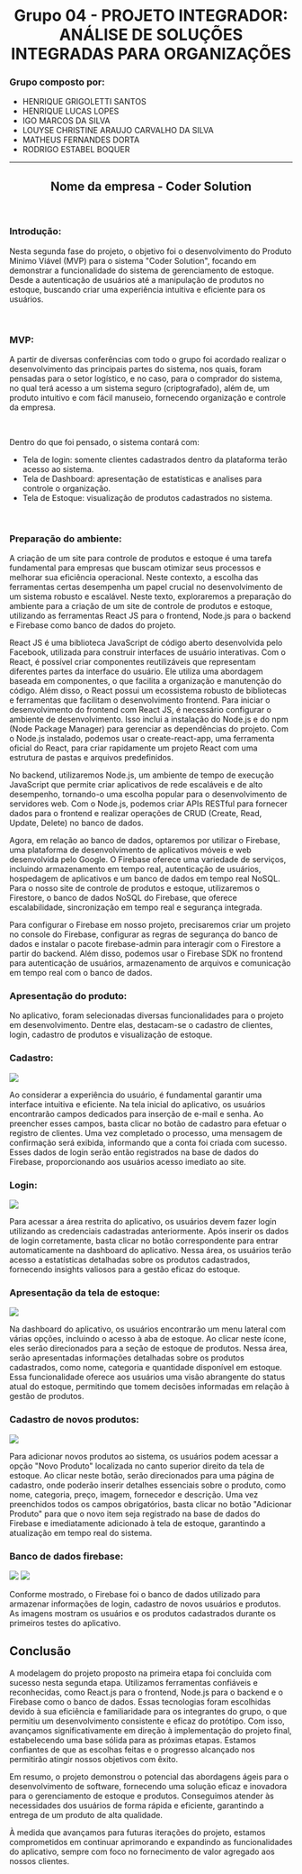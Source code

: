 <h1 align="center">Grupo 04  - PROJETO INTEGRADOR: ANÁLISE DE SOLUÇÕES INTEGRADAS PARA ORGANIZAÇÕES</h1>

<h3>Grupo composto por:</h3>

- HENRIQUE GRIGOLETTI SANTOS
- HENRIQUE LUCAS LOPES
- IGO MARCOS DA SILVA
- LOUYSE CHRISTINE ARAUJO CARVALHO DA SILVA
- MATHEUS FERNANDES DORTA
- RODRIGO ESTABEL BOQUER


***

<h2 align="center">Nome da empresa - Coder Solution</h2>
</br>

<h3 > Introdução: </h3>
<p>Nesta segunda fase do projeto, o objetivo foi o desenvolvimento do Produto Minimo Viável (MVP) para o sistema "Coder Solution", focando em demonstrar a funcionalidade do sistema de gerenciamento de estoque. Desde a autenticação de usuários até a manipulação de produtos no estoque, buscando criar uma experiência intuitiva e eficiente para os usuários.</p>
</br>

   
<h3>MVP:</h3>
<p>A partir de diversas conferências com todo o grupo foi acordado realizar o desenvolvimento das principais partes do sistema, nos quais, foram pensadas para o setor logístico, e no caso, para o comprador do sistema, no qual terá acesso a um sistema seguro (criptografado), além de, um produto intuitivo e com fácil manuseio, fornecendo organização e controle da empresa.</p>
 </br>

<p>Dentro do que foi pensado, o sistema contará com: </p>

   - Tela de login: somente clientes cadastrados dentro da plataforma terão acesso ao sistema.
   - Tela de Dashboard: apresentação de estatísticas e analises para controle o organização.
   - Tela de Estoque: visualização de produtos cadastrados no sistema.
  
</br>

<h3>Preparação do ambiente: </h3>
<p> A criação de um site para controle de produtos e estoque é uma tarefa fundamental para empresas que buscam otimizar seus processos e melhorar sua eficiência operacional. Neste contexto, a escolha das ferramentas certas desempenha um papel crucial no desenvolvimento de um sistema robusto e escalável. Neste texto, exploraremos a preparação do ambiente para a criação de um site de controle de produtos e estoque, utilizando as ferramentas React JS para o frontend, Node.js para o backend e Firebase como banco de dados do projeto. 

React JS é uma biblioteca JavaScript de código aberto desenvolvida pelo Facebook, utilizada para construir interfaces de usuário interativas. Com o React, é possível criar componentes reutilizáveis que representam diferentes partes da interface do usuário. Ele utiliza uma abordagem baseada em componentes, o que facilita a organização e manutenção do código. Além disso, o React possui um ecossistema robusto de bibliotecas e ferramentas que facilitam o desenvolvimento frontend.
Para iniciar o desenvolvimento do frontend com React JS, é necessário configurar o ambiente de desenvolvimento. Isso inclui a instalação do Node.js e do npm (Node Package Manager) para gerenciar as dependências do projeto. Com o Node.js instalado, podemos usar o create-react-app, uma ferramenta oficial do React, para criar rapidamente um projeto React com uma estrutura de pastas e arquivos predefinidos. 

No backend, utilizaremos Node.js, um ambiente de tempo de execução JavaScript que permite criar aplicativos de rede escaláveis e de alto desempenho, tornando-o uma escolha popular para o desenvolvimento de servidores web. Com o Node.js, podemos criar APIs RESTful para fornecer dados para o frontend e realizar operações de CRUD (Create, Read, Update, Delete) no banco de dados. 

Agora, em relação ao banco de dados, optaremos por utilizar o Firebase, uma plataforma de desenvolvimento de aplicativos móveis e web desenvolvida pelo Google. O Firebase oferece uma variedade de serviços, incluindo armazenamento em tempo real, autenticação de usuários, hospedagem de aplicativos e um banco de dados em tempo real NoSQL. Para o nosso site de controle de produtos e estoque, utilizaremos o Firestore, o banco de dados NoSQL do Firebase, que oferece escalabilidade, sincronização em tempo real e segurança integrada. 

Para configurar o Firebase em nosso projeto, precisaremos criar um projeto no console do Firebase, configurar as regras de segurança do banco de dados e instalar o pacote firebase-admin para interagir com o Firestore a partir do backend. Além disso, podemos usar o Firebase SDK no frontend para autenticação de usuários, armazenamento de arquivos e comunicação em tempo real com o banco de dados. </p>



<h3>Apresentação do produto: </h3>
<p>No aplicativo, foram selecionadas diversas funcionalidades para o projeto em desenvolvimento. Dentre elas, destacam-se o cadastro de clientes, login, cadastro de produtos e visualização de estoque. </p>

<h3>Cadastro:</h3> 
<img src="/public/cadastro.gif">
<p>Ao considerar a experiência do usuário, é fundamental garantir uma interface intuitiva e eficiente. Na tela inicial do aplicativo, os usuários encontrarão campos dedicados para inserção de e-mail e senha. Ao preencher esses campos, basta clicar no botão de cadastro para efetuar o registro de clientes. Uma vez completado o processo, uma mensagem de confirmação será exibida, informando que a conta foi criada com sucesso. Esses dados de login serão então registrados na base de dados do Firebase, proporcionando aos usuários acesso imediato ao site.</p>

<h3>Login:</h3>
<img src="/public/login.gif">
<p>Para acessar a área restrita do aplicativo, os usuários devem fazer login utilizando as credenciais cadastradas anteriormente. Após inserir os dados de login corretamente, basta clicar no botão correspondente para entrar automaticamente na dashboard do aplicativo. Nessa área, os usuários terão acesso a estatísticas detalhadas sobre os produtos cadastrados, fornecendo insights valiosos para a gestão eficaz do estoque.</p>

<h3>Apresentação da tela de estoque:</h3>
<img src="/public/tela-produtos.png">
<p>Na dashboard do aplicativo, os usuários encontrarão um menu lateral com várias opções, incluindo o acesso à aba de estoque. Ao clicar neste ícone, eles serão direcionados para a seção de estoque de produtos. Nessa área, serão apresentadas informações detalhadas sobre os produtos cadastrados, como nome, categoria e quantidade disponível em estoque. Essa funcionalidade oferece aos usuários uma visão abrangente do status atual do estoque, permitindo que tomem decisões informadas em relação à gestão de produtos.</p>

<h3>Cadastro de novos produtos:</h3>
<img src="/public/registro.gif">
<p>Para adicionar novos produtos ao sistema, os usuários podem acessar a opção "Novo Produto" localizada no canto superior direito da tela de estoque. Ao clicar neste botão, serão direcionados para uma página de cadastro, onde poderão inserir detalhes essenciais sobre o produto, como nome, categoria, preço, imagem, fornecedor e descrição. Uma vez preenchidos todos os campos obrigatórios, basta clicar no botão "Adicionar Produto" para que o novo item seja registrado na base de dados do Firebase e imediatamente adicionado à tela de estoque, garantindo a atualização em tempo real do sistema.</p>

<h3>Banco de dados firebase:</h3>
<img src="/public/Firebase-bd-login.png">
<img src="/public/Firebase-bd-prod.png">
<p>Conforme mostrado, o Firebase foi o banco de dados utilizado para armazenar informações de login, cadastro de novos usuários e produtos. As imagens mostram os usuários e os produtos cadastrados durante os primeiros testes do aplicativo.</p>

<h2 > Conclusão </h2>
<p>A modelagem do projeto proposto na primeira etapa foi concluída com sucesso nesta segunda etapa. Utilizamos ferramentas confiáveis e reconhecidas, como React.js para o frontend, Node.js para o backend e o Firebase como o banco de dados. Essas tecnologias foram escolhidas devido à sua eficiência e familiaridade para os integrantes do grupo, o que permitiu um desenvolvimento consistente e eficaz do protótipo. Com isso, avançamos significativamente em direção à implementação do projeto final, estabelecendo uma base sólida para as próximas etapas. Estamos confiantes de que as escolhas feitas e o progresso alcançado nos permitirão atingir nossos objetivos com êxito.

Em resumo, o projeto demonstrou o potencial das abordagens ágeis para o desenvolvimento de software, fornecendo uma solução eficaz e inovadora para o gerenciamento de estoque e produtos. Conseguimos atender às necessidades dos usuários de forma rápida e eficiente, garantindo a entrega de um produto de alta qualidade.

À medida que avançamos para futuras iterações do projeto, estamos comprometidos em continuar aprimorando e expandindo as funcionalidades do aplicativo, sempre com foco no fornecimento de valor agregado aos nossos clientes.
</p>
</br>
